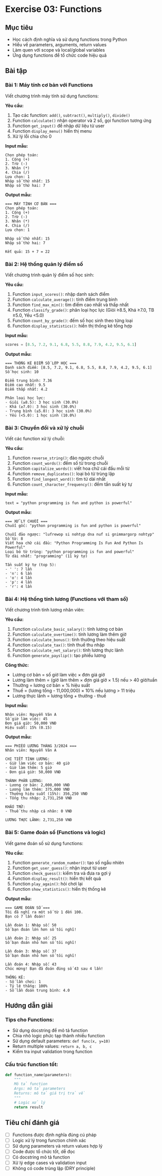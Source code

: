 # Exercise 03: Functions

## Mục tiêu

- Học cách định nghĩa và sử dụng functions trong Python
- Hiểu về parameters, arguments, return values
- Làm quen với scope và local/global variables
- Ứng dụng functions để tổ chức code hiệu quả

## Bài tập

### Bài 1: Máy tính cơ bản với Functions

Viết chương trình máy tính sử dụng functions:

**Yêu cầu:**

1. Tạo các function: `add()`, `subtract()`, `multiply()`, `divide()`
2. Function `calculate()` nhận operator và 2 số, gọi function tương ứng
3. Function `get_input()` để nhập dữ liệu từ user
4. Function `display_menu()` hiển thị menu
5. Xử lý lỗi chia cho 0

**Input mẫu:**

```
Chọn phép toán:
1. Cộng (+)
2. Trừ (-)
3. Nhân (*)
4. Chia (/)
Lựa chọn: 1
Nhập số thứ nhất: 15
Nhập số thứ hai: 7
```

**Output mẫu:**

```
=== MÁY TÍNH CƠ BẢN ===
Chọn phép toán:
1. Cộng (+)
2. Trừ (-)
3. Nhân (*)
4. Chia (/)
Lựa chọn: 1

Nhập số thứ nhất: 15
Nhập số thứ hai: 7

Kết quả: 15 + 7 = 22
```

### Bài 2: Hệ thống quản lý điểm số

Viết chương trình quản lý điểm số học sinh:

**Yêu cầu:**

1. Function `input_scores()`: nhập danh sách điểm
2. Function `calculate_average()`: tính điểm trung bình
3. Function `find_max_min()`: tìm điểm cao nhất và thấp nhất
4. Function `classify_grade()`: phân loại học lực (Giỏi ≥8.5, Khá ≥7.0, TB ≥5.0, Yếu <5.0)
5. Function `count_by_grade()`: đếm số học sinh theo từng loại
6. Function `display_statistics()`: hiển thị thống kê tổng hợp

**Input mẫu:**

```python
scores = [8.5, 7.2, 9.1, 6.8, 5.5, 8.8, 7.9, 4.2, 9.5, 6.1]
```

**Output mẫu:**

```
=== THỐNG KÊ ĐIỂM SỐ LỚP HỌC ===
Danh sách điểm: [8.5, 7.2, 9.1, 6.8, 5.5, 8.8, 7.9, 4.2, 9.5, 6.1]
Số học sinh: 10

Điểm trung bình: 7.36
Điểm cao nhất: 9.5
Điểm thấp nhất: 4.2

Phân loại học lực:
- Giỏi (≥8.5): 3 học sinh (30.0%)
- Khá (≥7.0): 3 học sinh (30.0%)
- Trung bình (≥5.0): 3 học sinh (30.0%)
- Yếu (<5.0): 1 học sinh (10.0%)
```

### Bài 3: Chuyển đổi và xử lý chuỗi

Viết các function xử lý chuỗi:

**Yêu cầu:**

1. Function `reverse_string()`: đảo ngược chuỗi
2. Function `count_words()`: đếm số từ trong chuỗi
3. Function `capitalize_words()`: viết hoa chữ cái đầu mỗi từ
4. Function `remove_duplicates()`: loại bỏ từ trùng lặp
5. Function `find_longest_word()`: tìm từ dài nhất
6. Function `count_character_frequency()`: đếm tần suất ký tự

**Input mẫu:**

```
text = "python programming is fun and python is powerful"
```

**Output mẫu:**

```
=== XỬ LÝ CHUỖI ===
Chuỗi gốc: "python programming is fun and python is powerful"

Chuỗi đảo ngược: "lufrewop si nohtyp dna nuf si gnimmargorp nohtyp"
Số từ: 8
Viết hoa chữ cái đầu: "Python Programming Is Fun And Python Is Powerful"
Loại bỏ từ trùng: "python programming is fun and powerful"
Từ dài nhất: "programming" (11 ký tự)

Tần suất ký tự (top 5):
- ' ': 7 lần
- 'n': 6 lần
- 'o': 4 lần
- 'p': 4 lần
- 'r': 4 lần
```

### Bài 4: Hệ thống tính lương (Functions với tham số)

Viết chương trình tính lương nhân viên:

**Yêu cầu:**

1. Function `calculate_basic_salary()`: tính lương cơ bản
2. Function `calculate_overtime()`: tính lương làm thêm giờ
3. Function `calculate_bonus()`: tính thưởng theo hiệu suất
4. Function `calculate_tax()`: tính thuế thu nhập
5. Function `calculate_net_salary()`: tính lương thực lãnh
6. Function `generate_payslip()`: tạo phiếu lương

**Công thức:**

- Lương cơ bản = số giờ làm việc × đơn giá giờ
- Lương làm thêm = (giờ làm thêm × đơn giá giờ × 1.5) nếu > 40 giờ/tuần
- Thưởng = lương cơ bản × % hiệu suất
- Thuế = (lương tổng - 11,000,000) × 10% nếu lương > 11 triệu
- Lương thực lãnh = lương tổng + thưởng - thuế

**Input mẫu:**

```
Nhân viên: Nguyễn Văn A
Số giờ làm việc: 45
Đơn giá giờ: 50,000 VNĐ
Hiệu suất: 15% (0.15)
```

**Output mẫu:**

```
=== PHIẾU LƯƠNG THÁNG 3/2024 ===
Nhân viên: Nguyễn Văn A

CHI TIẾT TÍNH LƯƠNG:
- Giờ làm việc cơ bản: 40 giờ
- Giờ làm thêm: 5 giờ
- Đơn giá giờ: 50,000 VNĐ

THÀNH PHẦN LƯƠNG:
- Lương cơ bản: 2,000,000 VNĐ
- Lương làm thêm: 375,000 VNĐ
- Thưởng hiệu suất (15%): 356,250 VNĐ
- Tổng thu nhập: 2,731,250 VNĐ

KHẤU TRỪ:
- Thuế thu nhập cá nhân: 0 VNĐ

LƯƠNG THỰC LÃNH: 2,731,250 VNĐ
```

### Bài 5: Game đoán số (Functions và logic)

Viết game đoán số sử dụng functions:

**Yêu cầu:**

1. Function `generate_random_number()`: tạo số ngẫu nhiên
2. Function `get_user_guess()`: nhận input từ user
3. Function `check_guess()`: kiểm tra và đưa ra gợi ý
4. Function `display_result()`: hiển thị kết quả
5. Function `play_again()`: hỏi chơi lại
6. Function `show_statistics()`: hiển thị thống kê

**Output mẫu:**

```
=== GAME ĐOÁN SỐ ===
Tôi đã nghĩ ra một số từ 1 đến 100.
Bạn có 7 lần đoán!

Lần đoán 1: Nhập số: 50
Số bạn đoán lớn hơn số tôi nghĩ!

Lần đoán 2: Nhập số: 25
Số bạn đoán nhỏ hơn số tôi nghĩ!

Lần đoán 3: Nhập số: 37
Số bạn đoán nhỏ hơn số tôi nghĩ!

Lần đoán 4: Nhập số: 43
Chúc mừng! Bạn đã đoán đúng số 43 sau 4 lần!

THỐNG KÊ:
- Số lần chơi: 1
- Tỷ lệ thắng: 100%
- Số lần đoán trung bình: 4.0
```

## Hướng dẫn giải

### Tips cho Functions:

- Sử dụng docstring để mô tả function
- Chia nhỏ logic phức tạp thành nhiều function
- Sử dụng default parameters: `def func(x, y=10)`
- Return multiple values: `return a, b, c`
- Kiểm tra input validation trong function

### Cấu trúc function tốt:

```python
def function_name(parameters):
    """
    Mô tả function
    Args: mô tả parameters
    Returns: mô tả giá trị trả về
    """
    # Logic xử lý
    return result
```

## Tiêu chí đánh giá

- [ ] Functions được định nghĩa đúng cú pháp
- [ ] Logic xử lý trong function chính xác
- [ ] Sử dụng parameters và return values hợp lý
- [ ] Code được tổ chức tốt, dễ đọc
- [ ] Có docstring mô tả function
- [ ] Xử lý edge cases và validation input
- [ ] Không có code trùng lặp (DRY principle)
